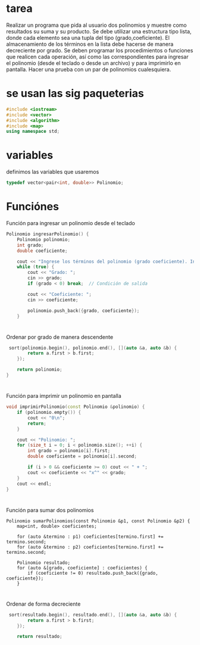 # tarea
Realizar un programa que pida al usuario dos polinomios y muestre como resultados su suma y su producto.
Se debe utilizar una estructura tipo lista, donde cada elemento sea una tupla del tipo (grado,coeficiente).
El almacenamiento de los términos en la lista debe hacerse de manera decreciente por grado.
Se deben programar los procedimientos o funciones que realicen cada operación, así como las correspondientes para ingresar el polinomio (desde el teclado o desde un archivo) y para imprimirlo en pantalla.
Hacer una prueba con un par de polinomios cualesquiera.
# se usan las sig paqueterias

```cpp
#include <iostream>
#include <vector>
#include <algorithm>
#include <map>
using namespace std;
```
# variables
definimos las variables que usaremos
```cpp
typedef vector<pair<int, double>> Polinomio;
```

# Funciónes
 Función para ingresar un polinomio desde el teclado
```cpp
Polinomio ingresarPolinomio() {
    Polinomio polinomio;
    int grado;
    double coeficiente;

    cout << "Ingrese los términos del polinomio (grado coeficiente). Ingrese un grado negativo para terminar:\n";
    while (true) {
        cout << "Grado: ";
        cin >> grado;
        if (grado < 0) break;  // Condición de salida

        cout << "Coeficiente: ";
        cin >> coeficiente;

        polinomio.push_back({grado, coeficiente});
    }
```
#
Ordenar por grado de manera descendente

     
```cpp
 sort(polinomio.begin(), polinomio.end(), [](auto &a, auto &b) {
        return a.first > b.first;
    });

    return polinomio;
}
```
#
Función para imprimir un polinomio en pantalla
```cpp
void imprimirPolinomio(const Polinomio &polinomio) {
    if (polinomio.empty()) {
        cout << "0\n";
        return;
    }

    cout << "Polinomio: ";
    for (size_t i = 0; i < polinomio.size(); ++i) {
        int grado = polinomio[i].first;
        double coeficiente = polinomio[i].second;

        if (i > 0 && coeficiente >= 0) cout << " + ";
        cout << coeficiente << "x^" << grado;
    }
    cout << endl;
}
```
#
Función para sumar dos polinomios
```
Polinomio sumarPolinomios(const Polinomio &p1, const Polinomio &p2) {
    map<int, double> coeficientes;

    for (auto &termino : p1) coeficientes[termino.first] += termino.second;
    for (auto &termino : p2) coeficientes[termino.first] += termino.second;

    Polinomio resultado;
    for (auto &[grado, coeficiente] : coeficientes) {
        if (coeficiente != 0) resultado.push_back({grado, coeficiente});
    }
```
#
 Ordenar de forma decreciente
```cpp
 sort(resultado.begin(), resultado.end(), [](auto &a, auto &b) {
        return a.first > b.first;
    });

    return resultado;
```

     
